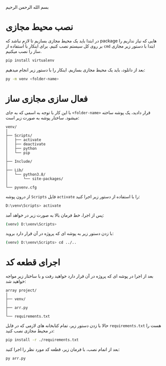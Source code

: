 بسم الله الرحمن الرحیم
# نصب محیط مجازی
در ابتدا باید یک محیط مجازی بسازیم تا لازم نباشد که package هایی که نیاز نداریم را بر روی کل سیستم نصب کنیم. برای اینکار با استفاده از `cmd` ابتدا با دستور زیر مجازی ساز را نصب میکنیم.

```bash
pip install virtualenv
```
بعد از دانلود، باید یک محیط مجازی بسازیم. اینکار را با دستور زیر انجام میدهیم:
``` bash
py -m venv <folder-name>
```
# فعال سازی مجازی ساز
با این کار با توجه به اسمی که به جای `<folder-name>` قرار دادید، یک پوشه ساخته میشود. ساختار پوشه به صورت زیر است:
```
venv/
│
├── Scripts/
│   ├── activate
│   ├── deactivate
│   ├── python
│   └── pip
│
├── Include/
│
├── Lib/
│   └── python3.8/
│       └── site-packages/
│
└── pyvenv.cfg
```
از درون پوشه `Scripts` فایل `activate` را با استفاده از دستور زیر اجرا کنید:
``` bash
D:\venv\Scripts> activate
```
پس از اجرا، خط فرمان بالا به صورت زیر در خواهد آمد:
```bash
(venv) D:\venv\Scripts> 
```
با زدن دستور زیر به پوشه ای که پروژه در آن قرار دارد بروید:
```bash
(venv) D:\venv\Scripts> cd ../..
```
# اجرای قطعه کد
بعد از اجرا در پوشه ای که پروژه در آن قرار دارد خواهید رفت و با ساختار زیر مواجه خواهید شد:
```
array project/
│
├── venv/
│
├── arr.py
│
└── requirements.txt
```
حالا با زدن دستور زیر، تمام کتابخانه های لازمی که در فایل `requirements.txt` هست را در محیط مجازی نصب کنید:
``` bash
pip install -r ./requirements.txt
```
بعد از اتمام نصب، با فرمان زیر، قطعه کد مورد نظر را اجرا کنید:
``` bash
py arr.py
```
